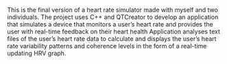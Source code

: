 This is the final version of a heart rate simulator made with myself and two individuals. The project uses C++ and QTCreator to develop an application that simulates a
device that monitors a user’s heart rate and provides the user with real-time feedback on their
heart health Application analyses text files of the user’s heart rate data to calculate and displays the user’s
heart rate variability patterns and coherence levels in the form of a real-time updating HRV graph.
